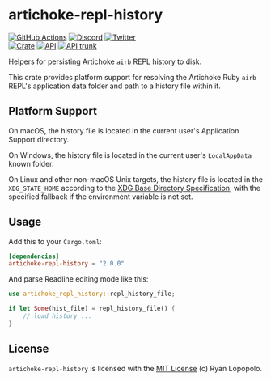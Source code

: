 # artichoke-repl-history

[![GitHub Actions](https://github.com/artichoke/artichoke/workflows/CI/badge.svg)](https://github.com/artichoke/artichoke/actions)
[![Discord](https://img.shields.io/discord/607683947496734760)](https://discord.gg/QCe2tp2)
[![Twitter](https://img.shields.io/twitter/follow/artichokeruby?label=Follow&style=social)](https://twitter.com/artichokeruby)
<br>
[![Crate](https://img.shields.io/crates/v/artichoke-repl-history.svg)](https://crates.io/crates/artichoke-repl-history)
[![API](https://docs.rs/artichoke-repl-history/badge.svg)](https://docs.rs/artichoke-repl-history)
[![API trunk](https://img.shields.io/badge/docs-trunk-blue.svg)](https://artichoke.github.io/artichoke/artichoke_repl_history/)

Helpers for persisting Artichoke `airb` REPL history to disk.

This crate provides platform support for resolving the Artichoke Ruby `airb`
REPL's application data folder and path to a history file within it.

## Platform Support

On macOS, the history file is located in the current user's Application Support
directory.

On Windows, the history file is located in the current user's `LocalAppData`
known folder.

On Linux and other non-macOS Unix targets, the history file is located in the
`XDG_STATE_HOME` according to the [XDG Base Directory Specification], with the
specified fallback if the environment variable is not set.

[xdg base directory specification]:
  https://specifications.freedesktop.org/basedir-spec/basedir-spec-latest.html

## Usage

Add this to your `Cargo.toml`:

```toml
[dependencies]
artichoke-repl-history = "2.0.0"
```

And parse Readline editing mode like this:

```rust
use artichoke_repl_history::repl_history_file;

if let Some(hist_file) = repl_history_file() {
    // load history ...
}
```

## License

`artichoke-repl-history` is licensed with the [MIT License](LICENSE) (c) Ryan
Lopopolo.
